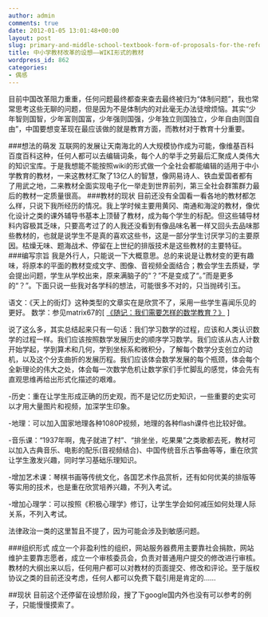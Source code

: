 ```yaml
---
author: admin
comments: true
date: 2012-01-05 13:01:48+00:00
layout: post
slug: primary-and-middle-school-textbook-form-of-proposals-for-the-reform-of-wiki-teaching-material
title: 中小学教材改革的设想——WIKI形式的教材
wordpress_id: 862
categories:
- 偶感
---
```


目前中国改革阻力重重，任何问题最终都查来查去最终被归为“体制问题”，我也常常思考这些无聊的问题，但是因为不是体制内的对此毫无办法徒增烦恼。其实“少年智则国智，少年富则国富，少年强则国强，少年独立则国独立，少年自由则国自由”，中国要想变革现在最应该做的就是教育方面，而教材对于教育十分重要。

###想法的萌发
互联网的发展让天南海北的人大规模协作成为可能，像维基百科百度百科这种，任何人都可以去编辑词条，每个人的举手之劳最后汇聚成人类伟大的知识宝库。于是我想能不能按照wiki的形式做一个全社会都能编辑的适用于中小学教育的教材，一来这教材汇聚了13亿人的智慧，像网易诗人、铁血爱国者都有了用武之地，二来教材全面实现电子化一举走到世界前列，第三全社会群策群力最后的教材一定质量很高。
###教材的现状
目前还没有全国看一看各地的教材都怎么样，只说下我所经历的情况。我上学时候主要用黄冈、南通和海淀的教材，像优化设计之类的课外辅导书基本上顶替了教材，成为每个学生的标配。但这些辅导材料内容极其乏味，只要高考过了的人我还没看到有像品味名著一样又回头去品味那些教材的，也就是说学生不是真的喜欢这些书，这是一部分学生讨厌学习的主要原因。枯燥无味、题海战术、停留在上世纪的排版技术是这些教材的主要特征。
###编写宗旨
我是外行人，只能说一下大概意思。总的来说是让教材变的更有趣味，将原本的平面的教材变成文字、图像、音视频全面结合；教会学生去质疑，学会提出问题，学生从学校出来，原来满脑子的“？”不是变成了“。”而是更多的“？”。下面只说一些我对各学科的想法，可能很多不对的，只当抛砖引玉。

语文：《天上的街灯》这种类型的文章实在是欣赏不了，采用一些学生喜闻乐见的更好。
数学：参见matrix67的[ [《随记：我们需要怎样的数学教育？》](http://www.matrix67.com/blog/archives/4294) ]


说了这么多，其实总结起来只有一句话：我们学习数学的过程，应该和人类认识数学的过程一样。我们应该按照数学发展历史的顺序学习数学。我们应该从古人计数开始学起，学到算术和几何，学到坐标系和微积分，了解每个数学分支创立的动机，以及这个分支曲折的发展历程。我们应该体会数学发展的每个瓶颈，体会每个全新理论的伟大之处，体会每一次数学危机让数学家们手忙脚乱的感觉，体会先有直观思维再给出形式化描述的艰难。


-历史：重在让学生形成正确的历史观，而不是记忆历史知识，一些重要的史实可以才用大量图片和视频，加深学生印象。

-地理：可以加入国家地理各种1080P视频，地理的各种flash课件也比较好做。

-音乐课：“1937年啊，鬼子就进了村”、“排坐坐，吃果果”之类歌都去死，教材可以加入古典音乐、电影的配乐(音视频结合)、中国传统音乐古筝曲等等，重在欣赏让学生激发兴趣，同时学习基础乐理知识。

-增加艺术课：琴棋书画等传统文化，各国艺术作品赏析，还有如何优美的排版等等实用的技术，也是重在欣赏培养兴趣，不列入考试。

-增加心理学：可以按照《积极心理学》修订，让学生学会如何减压如何处理人际关系，不列入考试。

法律政治一类的这里暂且不提了，因为可能会涉及到敏感问题。

###组织形式
成立一个非盈利性的组织，网站服务器费用主要靠社会捐款，网站维护主要靠志愿者，成立一个审核委员会，负责对普通用户提交的修改进行审核。教材的大纲出来以后，任何用户都可以对教材的页面提交、修改和评论。至于版权协议之类的目前还没考虑，任何人都可以免费下载引用是肯定的……

##现状
目前这个还停留在设想阶段，搜了下google国内外也没有可以参考的例子，只能慢慢摸索了。
